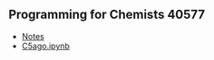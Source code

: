 ## Programming for Chemists 40577
  - [Notes](/files/mainPFC.pdf)
  - [C5ago.ipynb](https://github.com/gbqtuis/jfpt/blob/main/python/Untitled3.ipynb)
